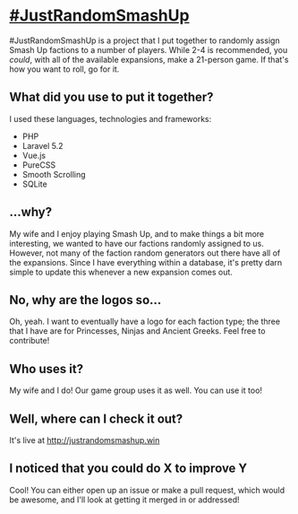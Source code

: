 # [\#JustRandomSmashUp](http://justrandomsmashup.win)

\#JustRandomSmashUp is a project that I put together to randomly assign Smash Up factions to a number of players. While 2-4 is recommended, you _could_, with all of the available expansions, make a 21-person game. If that's how you want to roll, go for it.

## What did you use to put it together?

I used these languages, technologies and frameworks:

* PHP
* Laravel 5.2
* Vue.js
* PureCSS
* Smooth Scrolling
* SQLite

## ...why?

My wife and I enjoy playing Smash Up, and to make things a bit more interesting, we wanted to have our factions randomly assigned to us. However, not many of the faction random generators out there have all of the expansions. Since I have everything within a database, it's pretty darn simple to update this whenever a new expansion comes out.

## No, why are the logos so...

Oh, yeah. I want to eventually have a logo for each faction type; the three that I have are for Princesses, Ninjas and Ancient Greeks. Feel free to contribute!

## Who uses it?

My wife and I do! Our game group uses it as well. You can use it too!

## Well, where can I check it out?

It's live at http://justrandomsmashup.win

## I noticed that you could do X to improve Y

Cool! You can either open up an issue or make a pull request, which would be awesome, and I'll look at getting it merged in or addressed!
